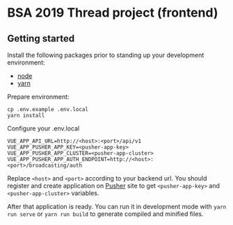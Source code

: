 # BSA 2019 Thread project (frontend)

## Getting started

Install the following packages prior to standing up your development environment:

- [node](https://nodejs.org/en/)
- [yarn](https://yarnpkg.com/en/docs/install)

Prepare environment:
```
cp .env.example .env.local
yarn install
```

Configure your .env.local
```
VUE_APP_API_URL=http://<host>:<port>/api/v1
VUE_APP_PUSHER_APP_KEY=<pusher-app-key>
VUE_APP_PUSHER_APP_CLUSTER=<pusher-app-cluster>
VUE_APP_PUSHER_APP_AUTH_ENDPOINT=http://<host>:<port>/broadcasting/auth
```

Replace `<host>` and `<port>` according to your backend url. You should register and create application on [Pusher](https://pusher.com/) site to get `<pusher-app-key>` and `<pusher-app-cluster>` variables.

After that application is ready. You can run it in development mode with `yarn run serve` or `yarn run build` to generate compiled and minified files.
